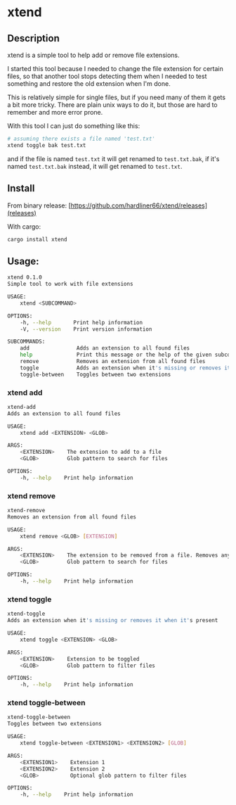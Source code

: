 # xtend

## Description
xtend is a simple tool to help add or remove file extensions.

I started this tool because I needed to change the file extension for certain files,
so that another tool stops detecting them when I needed to test something and restore
the old extension when I'm done.

This is relatively simple for single files, but if you need many of them it gets a bit more tricky.
There are plain unix ways to do it, but those are hard to remember and more error prone.

With this tool I can just do something like this:
```sh
# assuming there exists a file named 'test.txt'
xtend toggle bak test.txt
```
and if the file is named `test.txt` it will get renamed to `test.txt.bak`,
if it's named `test.txt.bak` instead, it will get renamed to `test.txt`.

## Install

From binary release:
[https://github.com/hardliner66/xtend/releases](releases)

With cargo:
```sh
cargo install xtend
```

## Usage:

```sh
xtend 0.1.0
Simple tool to work with file extensions

USAGE:
    xtend <SUBCOMMAND>

OPTIONS:
    -h, --help       Print help information
    -V, --version    Print version information

SUBCOMMANDS:
    add               Adds an extension to all found files
    help              Print this message or the help of the given subcommand(s)
    remove            Removes an extension from all found files
    toggle            Adds an extension when it's missing or removes it when it's present
    toggle-between    Toggles between two extensions
```

### xtend add
```sh
xtend-add 
Adds an extension to all found files

USAGE:
    xtend add <EXTENSION> <GLOB>

ARGS:
    <EXTENSION>    The extension to add to a file
    <GLOB>         Glob pattern to search for files

OPTIONS:
    -h, --help    Print help information
```

### xtend remove
```sh
xtend-remove 
Removes an extension from all found files

USAGE:
    xtend remove <GLOB> [EXTENSION]

ARGS:
    <EXTENSION>    The extension to be removed from a file. Removes any extension if not set
    <GLOB>         Glob pattern to search for files

OPTIONS:
    -h, --help    Print help information
```

### xtend toggle
```sh
xtend-toggle 
Adds an extension when it's missing or removes it when it's present

USAGE:
    xtend toggle <EXTENSION> <GLOB>

ARGS:
    <EXTENSION>    Extension to be toggled
    <GLOB>         Glob pattern to filter files

OPTIONS:
    -h, --help    Print help information
```

### xtend toggle-between
```sh
xtend-toggle-between 
Toggles between two extensions

USAGE:
    xtend toggle-between <EXTENSION1> <EXTENSION2> [GLOB]

ARGS:
    <EXTENSION1>    Extension 1
    <EXTENSION2>    Extension 2
    <GLOB>          Optional glob pattern to filter files

OPTIONS:
    -h, --help    Print help information
```


